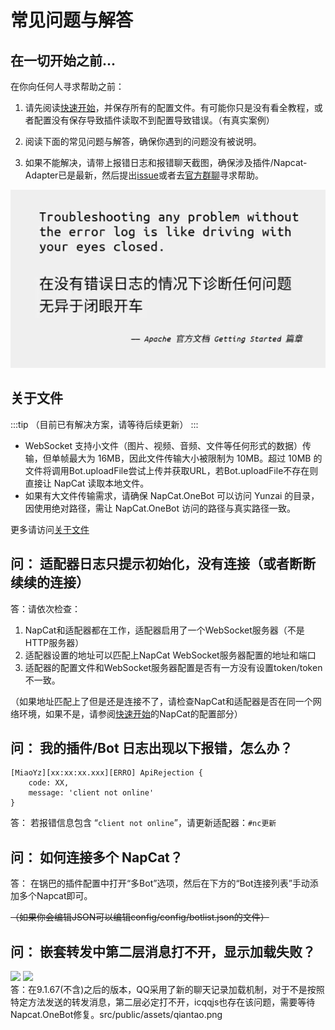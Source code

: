 # 常见问题与解答

## 在一切开始之前...

在你向任何人寻求帮助之前：

1. 请先阅读[快速开始](../get-started.md)，并保存所有的配置文件。有可能你只是没有看全教程，或者配置没有保存导致插件读取不到配置导致错误。（有真实案例）

2. 阅读下面的常见问题与解答，确保你遇到的问题没有被说明。

3. 如果不能解决，请带上报错日志和报错聊天截图，确保涉及插件/Napcat-Adapter已是最新，然后提出[issue](https://gitee.com/qiannqq/napcat-adapter/issues/new/choose)或者去[官方群聊](https://qm.qq.com/q/WuYpKfgWYw)寻求帮助。

![在没有错误日志的情况下诊断任何问题无异于闭眼开车](../public/assets/needrizhi.jpg)

## 关于文件

:::tip
（目前已有解决方案，请等待后续更新）
:::

* WebSocket 支持小文件（图片、视频、音频、文件等任何形式的数据）传输，但单帧最大为 16MB，因此文件传输大小被限制为 10MB。超过 10MB 的文件将调用Bot.uploadFile尝试上传并获取URL，若Bot.uploadFile不存在则直接让 NapCat 读取本地文件。
* 如果有大文件传输需求，请确保 NapCat.OneBot 可以访问 Yunzai 的目录，因使用绝对路径，需让 NapCat.OneBot 访问的路径与真实路径一致。   


更多请访问[关于文件](file)

## 问： 适配器日志只提示初始化，没有连接（或者断断续续的连接）

答：请依次检查：

1. NapCat和适配器都在工作，适配器启用了一个WebSocket服务器（不是HTTP服务器）
2. 适配器设置的地址可以匹配上NapCat WebSocket服务器配置的地址和端口
3. 适配器的配置文件和WebSocket服务器配置是否有一方没有设置token/token不一致。

（如果地址匹配上了但是还是连接不了，请检查NapCat和适配器是否在同一个网络环境，如果不是，请参阅[快速开始](../get-started.md)的NapCat的配置部分）


## 问： 我的插件/Bot 日志出现以下报错，怎么办？

```
[MiaoYz][xx:xx:xx.xxx][ERRO] ApiRejection {
    code: XX,
    message: 'client not online'
}
```

答： 若报错信息包含 “`client not online`”，请更新适配器：`#nc更新`

## 问： 如何连接多个 NapCat？   
答： 在锅巴的插件配置中打开“多Bot”选项，然后在下方的“Bot连接列表”手动添加多个Napcat即可。

~~（如果你会编辑JSON可以编辑config/config/botlist.json的文件）~~

## 问： 嵌套转发中第二层消息打不开，显示加载失败？
<div class="image-container">
<img src="/assets/qiantao.png" width="30%" class="black-image">
<img src="/assets/qiantao-white.png" width="30%" class="light-image">
</div>
答：在9.1.67(不含)之后的版本，QQ采用了新的聊天记录加载机制，对于不是按照特定方法发送的转发消息，第二层必定打不开，icqqjs也存在该问题，需要等待Napcat.OneBot修复。src/public/assets/qiantao.png